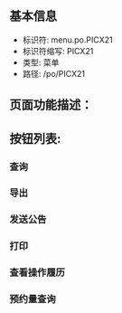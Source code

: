 
## 基本信息

- 标识符: menu.po.PICX21
- 标识符缩写: PICX21
- 类型: 菜单
- 路径: /po/PICX21

## 页面功能描述：





## 按钮列表:


### 查询



### 导出



### 发送公告



### 打印



### 查看操作履历



### 预约量查询


